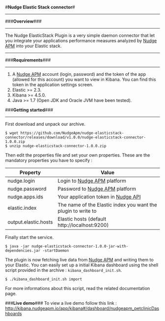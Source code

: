 
#**Nudge Elastic Stack connector**#

***
###**Overview**###
***

The Nudge ElasticStack Plugin is a very simple daemon connector that let you integrate your applications performance measures analyzed by [Nudge APM](https://www.nudge-apm.com/) into your Elastic stack.
***
###**Requirements**###
***
1. A [Nudge APM](https://www.nudge-apm.com/) account (login, password) and the token of the app (allowed for this account) you want to view in Kibana. You can find this token in the application settings screen.
2. Elastic >= 2.3.
3. Kibana >= 4.5.0.
4. Java >= 1.7 (Open JDK and Oracle JVM have been tested).

###**Getting started**###
***
First download and unpack our archive.

	$ wget https://github.com/NudgeApm/nudge-elasticstack-connector/releases/download/v1.0.0/nudge-elasticstack-connector-1.0.0.zip
	$ unzip nudge-elasticstack-connector-1.0.0.zip

Then edit the properties file and set your own properties.
These are the mandatory properties you have to specify :


| Property       | Value                                                       |
|----------------|-------------------------------------------------------------|
|nudge.login   |Login to [Nudge APM](https://www.nudge-apm.com/) platform                                  |
|nudge.password|Password to [Nudge APM](https://www.nudge-apm.com/) platform                               |
|nudge.apps.ids|Your application token in [Nudge API](https://monitor.nudge-apm.com/api-doc/)                                      |
|elastic.index |The name of the Elastic index you want the plugin to write to|
|output.elastic.hosts|Elastic hosts (default http://localhost:9200)                |

Finally start the service.

	$ java -jar nudge-elasticstack-connector-1.0.0-jar-with-dependencies.jar -startDaemon

The plugin is now fetching live data from [Nudge APM](https://www.nudge-apm.com/) and writing them to your Elastic.
You can easily set up a initial Kibana dashboard using the shell script provided in the archive : `kibana_dashboard_init.sh`.

	$ ./kibana_dashboard_init.sh import

For more informations about this script, read the related documentation page.

###**Live demo**###
To view a live demo follow this link :
http://kibana.nudgeapm.io/app/kibana#/dashboard/nudgeapm_petclinicDashboards
